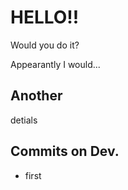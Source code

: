 # HELLO!!

Would you do it?

Appearantly I would...

## Another 

detials



## Commits on Dev.

 - first

